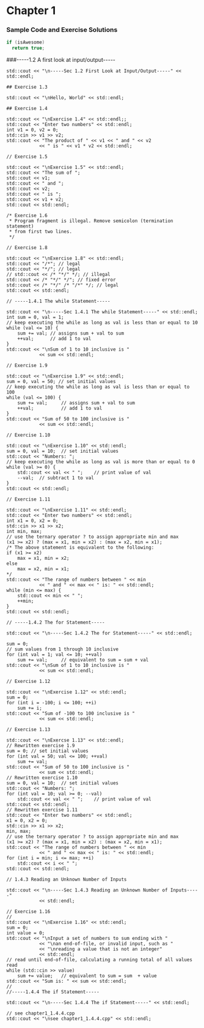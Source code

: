 # Chapter 1 

### Sample Code and Exercise Solutions

```C++
if (isAwesome)
  return true;
```
 ###-----1.2 A first look at input/output-----
	
	std::cout << "\n-----Sec 1.2 First Look at Input/Output-----" << std::endl;
	
	## Exercise 1.3
	
	std::cout << "\nHello, World" << std::endl;
	
	## Exercise 1.4
	
	std::cout << "\nExercise 1.4" << std::endl;;
	std::cout << "Enter two numbers" << std::endl;
	int v1 = 0, v2 = 0;
	std::cin >> v1 >> v2;
	std::cout << "The product of " << v1 << " and " << v2
				<< " is " << v1 * v2 << std::endl;
				
	// Exercise 1.5
	
	std::cout << "\nExercise 1.5" << std::endl;
	std::cout << "The sum of ";
	std::cout << v1;
	std::cout << " and ";
	std::cout << v2;
	std::cout << " is ";
	std::cout << v1 + v2;
	std::cout << std::endl;
				
	/* Exercise 1.6
	 * Program fragment is illegal. Remove semicolon (termination statement)
	 * from first two lines.
	 */
	
	// Exercise 1.8
	
	std::cout << "\nExercise 1.8" << std::endl;
	std::cout << "/*"; // legal
	std::cout << "*/"; // legal
	// std::cout << /* "*/" */; // illegal
	std::cout << /* "*/" */"; // fixed error
	std::cout << /* "*/" /* "/*" */; // legal
	std::cout << std::endl;
	
	// -----1.4.1 The while Statement-----
	
	std::cout << "\n-----Sec 1.4.1 The while Statement-----" << std::endl;
	int sum = 0, val = 1;
	// keep executing the while as long as val is less than or equal to 10
	while (val <= 10) {
		sum += val;	// assigns sum + val to sum
		++val;		// add 1 to val
	}
	std::cout << "\nSum of 1 to 10 inclusive is "
				<< sum << std::endl;
				
	// Exercise 1.9
	
	std::cout << "\nExercise 1.9" << std::endl;
	sum = 0, val = 50; // set initial values
	// keep executing the while as long as val is less than or equal to 100
	while (val <= 100) {
		sum += val;		// assigns sum + val to sum
		++val;			// add 1 to val
	}
	std::cout << "Sum of 50 to 100 inclusive is "
				<< sum << std::endl;
				
	// Exercise 1.10
	
	std::cout << "\nExercise 1.10" << std::endl;
	sum = 0, val = 10;	// set initial values
	std::cout << "Numbers: ";
	// keep executing the while as long as val is more than or equal to 0
	while (val >= 0) {
		std::cout << val << " ";	// print value of val
		--val;	// subtract 1 to val
	}
	std::cout << std::endl;
	
	// Exercise 1.11
	
	std::cout << "\nExercise 1.11" << std::endl;
	std::cout << "Enter two numbers" << std::endl;
	int x1 = 0, x2 = 0;
	std::cin >> x1 >> x2;
	int min, max;
	// use the ternary operator ? to assign appropriate min and max
	(x1 >= x2) ? (max = x1, min = x2) : (max = x2, min = x1);
	/* The above statement is equivalent to the following:
	if (x1 >= x2)
		max = x1, min = x2;
	else
		max = x2, min = x1;
	*/
	std::cout << "The range of numbers between " << min
				<< " and " << max << " is: " << std::endl;
	while (min <= max) {
		std::cout << min << " ";
		++min;
	}
	std::cout << std::endl;
	
	// -----1.4.2 The for Statement-----
	
	std::cout << "\n-----Sec 1.4.2 The for Statement-----" << std::endl;
	
	sum = 0;
	// sum values from 1 through 10 inclusive
	for (int val = 1; val <= 10; ++val)
		sum += val;		// equivalent to sum = sum + val
	std::cout << "\nSum of 1 to 10 inclusive is "
				<< sum << std::endl;
	
	// Exercise 1.12
	
	std::cout << "\nExercise 1.12" << std::endl;
	sum = 0;
	for (int i = -100; i <= 100; ++i)
		sum += i;
	std::cout << "Sum of -100 to 100 inclusive is "
				<< sum << std::endl;
				
	// Exercise 1.13
	
	std::cout << "\nExercse 1.13" << std::endl;
	// Rewritten exercise 1.9
	sum = 0; // set initial values
	for (int val = 50; val <= 100; ++val)
		sum += val;
	std::cout << "Sum of 50 to 100 inclusive is "
				<< sum << std::endl;
	// Rewritten exercise 1.10			
	sum = 0, val = 10;	// set initial values
	std::cout << "Numbers: ";
	for (int val = 10; val >= 0; --val)
		std::cout << val << " ";	// print value of val
	std::cout << std::endl;
	// Rewritten exercise 1.11
	std::cout << "Enter two numbers" << std::endl;
	x1 = 0, x2 = 0;
	std::cin >> x1 >> x2;
	min, max;
	// use the ternary operator ? to assign appropriate min and max
	(x1 >= x2) ? (max = x1, min = x2) : (max = x2, min = x1);
	std::cout << "The range of numbers between " << min
				<< " and " << max << " is: " << std::endl;
	for (int i = min; i <= max; ++i)
		std::cout << i << " ";			
	std::cout << std::endl;
	
	// 1.4.3 Reading an Unknown Number of Inputs
	
	std::cout << "\n-----Sec 1.4.3 Reading an Unknown Number of Inputs-----" 
				<< std::endl;
	
	// Exercise 1.16
	//
	std::cout << "\nExercise 1.16" << std::endl;
	sum = 0;
	int value = 0;
	std::cout << "\nInput a set of numbers to sum ending with "
				<< "\nan end-of-file, or invalid input, such as "
				<< "\nreading a value that is not an integer"
				<< std::endl;
	// read until end-of-file, calculating a running total of all values read
	while (std::cin >> value)
		sum += value;	// equivalent to sum = sum  + value
	std::cout << "Sum is: " << sum << std::endl;
	//
	//-----1.4.4 The if Statement-----
	
	std::cout << "\n-----Sec 1.4.4 The if Statement-----" << std::endl;
	
	// see chapter1_1.4.4.cpp
	std::cout << "\nsee chapter1_1.4.4.cpp" << std::endl;
